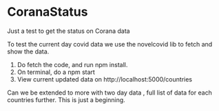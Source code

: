 # CoranaStatus
Just a test to get the status on Corana data


To test the current day covid data we use the novelcovid lib to fetch and show the data.

1. Do fetch the code, and run npm install.
2. On terminal, do a npm start
3. View current updated data on http://localhost:5000/countries

Can we be extended to more with two day data , full list of data for each countries further. This is just a beginning.
